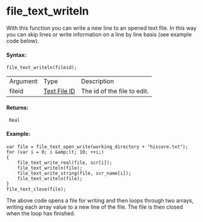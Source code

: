 # file_text_writeln

With this function you can write a new line to an opened text file. In
this way you can skip lines or write information on a line by line basis
(see example code below).

#### Syntax:

``` gml
file_text_writeln(fileid);
```

|          |                                                                                                                    |                             |
|----------|--------------------------------------------------------------------------------------------------------------------|-----------------------------|
| Argument | Type                                                                                                               | Description                 |
| fileid   |  [Text File ID](../../../../../GameMaker_Language/GML_Reference/File_Handling/Text_Files/file_text_open_read)  | The id of the file to edit. |

#### Returns:

``` gml
 Real
```

#### Example:

``` gml
var file = file_text_open_write(working_directory + "hiscore.txt");
for (var i = 0; i &amp;lt; 10; ++i;)
{
    file_text_write_real(file, scr[i]);
    file_text_writeln(file);
    file_text_write_string(file, scr_name[i]);
    file_text_writeln(file);
}
file_text_close(file);
```

The above code opens a file for writing and then loops through two
arrays, writing each array value to a new line of the file. The file is
then closed when the loop has finished.
